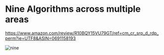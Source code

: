 # Nine Algorithms across multiple areas 

https://www.amazon.com/review/R10BQY15VU79GT/ref=cm_cr_srp_d_rdp_perm?ie=UTF8&ASIN=0691158193

![nine](https://images-na.ssl-images-amazon.com/images/I/41XYlDcu74L.jpg)
